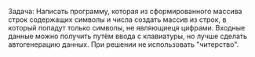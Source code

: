 Задача: Написать программу, которая из сформированного массива строк содержащих символы и числа создать массив из строк, в который попадут только символы, не являющиеця цифрами.
Входные данные можно получить путём ввода с клавиатуры, но лучше сделать автогенерацию данных. При решении не использовать "читерство".
